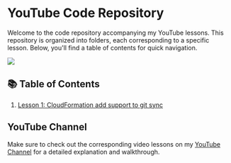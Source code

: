 # YouTube Code Repository

Welcome to the code repository accompanying my YouTube lessons. This repository is organized into folders, each corresponding to a specific lesson. Below, you'll find a table of contents for quick navigation.

<img src="https://yt3.googleusercontent.com/nTFbIORLV5HviSZQss7LZLcEGX6aom6Ar0wstEFuUe538LEhp3aP7DDkb833fEEtchWh3NfZrg=w2560-fcrop64=1,00005a57ffffa5a8-k-c0xffffffff-no-nd-rj">

## 📚 Table of Contents

1. [Lesson 1: CloudFormation add support to git sync](./lessons/0001/)

## YouTube Channel

Make sure to check out the corresponding video lessons on my [YouTube Channel](https://www.youtube.com/bruno_russi) for a detailed explanation and walkthrough.
